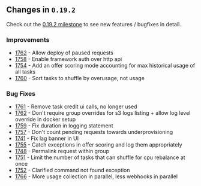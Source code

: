## Changes in `0.19.2`

Check out the [0.19.2 milestone](https://github.com/HubSpot/Singularity/milestone/37?closed=1) to see new features / bugfixes in detail.

### Improvements

- [1762](https://github.com/HubSpot/Singularity/pull/1762) - Allow deploy of paused requests
- [1758](https://github.com/HubSpot/Singularity/pull/1758) - Enable framework auth over http api
- [1754](https://github.com/HubSpot/Singularity/pull/1754) - Add an offer scoring mode accounting for max historical usage of all tasks
- [1760](https://github.com/HubSpot/Singularity/pull/1760) - Sort tasks to shuffle by overusage, not usage 

### Bug Fixes

- [1761](https://github.com/HubSpot/Singularity/pull/1761) - Remove task credit ui calls, no longer used
- [1762](https://github.com/HubSpot/Singularity/pull/1762) - Don't require group overrides for s3 logs listing + allow log level override in docker setup
- [1759](https://github.com/HubSpot/Singularity/pull/1759) - Fix duration in logging statement
- [1757](https://github.com/HubSpot/Singularity/pull/1757) - Don't count pending requests towards underprovisioning
- [1741](https://github.com/HubSpot/Singularity/pull/1741) - Fix lag banner in UI
- [1755](https://github.com/HubSpot/Singularity/pull/1755) - Catch exceptions in offer scoring and log them appropriately
- [1748](https://github.com/HubSpot/Singularity/pull/1748) - Permalink request within group
- [1751](https://github.com/HubSpot/Singularity/pull/1751) - Limit the number of tasks that can shuffle for cpu rebalance at once
- [1752](https://github.com/HubSpot/Singularity/pull/1752) - Clarified command not found exception
- [1766](https://github.com/HubSpot/Singularity/pull/1766) - More usage collection in parallel, less webhooks in parallel
